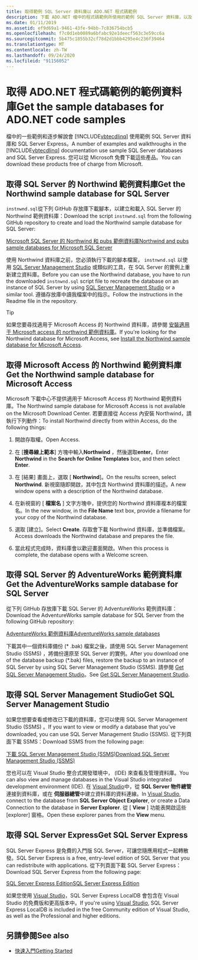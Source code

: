 ```yaml
---
title: 取得範例 SQL Server 資料庫以 ADO.NET 程式碼範例
description: 下載 ADO.NET 檔中的程式碼範例所使用的範例 SQL Server 資料庫，以及 SQL Server 和管理工具
ms.date: 01/11/2019
ms.assetid: ef9d69a1-9461-43fe-94bb-7c836754bcb5
ms.openlocfilehash: f7c0d1eb0089a6bfabc92e1deecf563c3e59cc6a
ms.sourcegitcommit: 5b475c1855b32cf78d2d1bbb4295e4c236f39464
ms.translationtype: MT
ms.contentlocale: zh-TW
ms.lasthandoff: 09/24/2020
ms.locfileid: "91156052"
---
```

# <a name="get-the-sample-databases-for-adonet-code-samples"></a><span data-ttu-id="55ef1-103">取得 ADO.NET 程式碼範例的範例資料庫</span><span class="sxs-lookup"><span data-stu-id="55ef1-103">Get the sample databases for ADO.NET code samples</span></span>

<span data-ttu-id="55ef1-104">檔中的一些範例和逐步解說會 [!INCLUDE[vbtecdlinq](../../../../../../includes/vbtecdlinq-md.md)] 使用範例 SQL Server 資料庫和 SQL Server Express。</span><span class="sxs-lookup"><span data-stu-id="55ef1-104">A number of examples and walkthroughs in the [!INCLUDE[vbtecdlinq](../../../../../../includes/vbtecdlinq-md.md)] documentation use sample SQL Server databases and SQL Server Express.</span></span> <span data-ttu-id="55ef1-105">您可以從 Microsoft 免費下載這些產品。</span><span class="sxs-lookup"><span data-stu-id="55ef1-105">You can download these products free of charge from Microsoft.</span></span>

## <a name="get-the-northwind-sample-database-for-sql-server"></a><span data-ttu-id="55ef1-106">取得 SQL Server 的 Northwind 範例資料庫</span><span class="sxs-lookup"><span data-stu-id="55ef1-106">Get the Northwind sample database for SQL Server</span></span>

<span data-ttu-id="55ef1-107">`instnwnd.sql`從下列 GitHub 存放庫下載腳本，以建立和載入 SQL Server 的 Northwind 範例資料庫：</span><span class="sxs-lookup"><span data-stu-id="55ef1-107">Download the script `instnwnd.sql` from the following GitHub repository to create and load the Northwind sample database for SQL Server:</span></span>

[<span data-ttu-id="55ef1-108">Microsoft SQL Server 的 Northwind 和 pubs 範例資料庫</span><span class="sxs-lookup"><span data-stu-id="55ef1-108">Northwind and pubs sample databases for Microsoft SQL Server</span></span>](https://github.com/Microsoft/sql-server-samples/tree/master/samples/databases/northwind-pubs)

<span data-ttu-id="55ef1-109">使用 Northwind 資料庫之前，您必須執行下載的腳本檔案， `instnwnd.sql` 以使用 [SQL Server Management Studio](#get_ssms) 或類似的工具，在 SQL Server 的實例上重新建立資料庫。</span><span class="sxs-lookup"><span data-stu-id="55ef1-109">Before you can use the Northwind database, you have to run the downloaded `instnwnd.sql` script file to recreate the database on an instance of SQL Server by using [SQL Server Management Studio](#get_ssms) or a similar tool.</span></span> <span data-ttu-id="55ef1-110">遵循存放庫中讀我檔案中的指示。</span><span class="sxs-lookup"><span data-stu-id="55ef1-110">Follow the instructions in the Readme file in the repository.</span></span>

> [!TIP]
> <span data-ttu-id="55ef1-111">如果您要尋找適用于 Microsoft Access 的 Northwind 資料庫，請參閱 [安裝適用于 Microsoft access 的 northwind 範例資料庫](#northwind_access)。</span><span class="sxs-lookup"><span data-stu-id="55ef1-111">If you're looking for the Northwind database for Microsoft Access, see [Install the Northwind sample database for Microsoft Access](#northwind_access).</span></span>

## <a name="get-the-northwind-sample-database-for-microsoft-access"></a><a name="northwind_access"></a> <span data-ttu-id="55ef1-112">取得 Microsoft Access 的 Northwind 範例資料庫</span><span class="sxs-lookup"><span data-stu-id="55ef1-112">Get the Northwind sample database for Microsoft Access</span></span>

<span data-ttu-id="55ef1-113">Microsoft 下載中心不提供適用于 Microsoft Access 的 Northwind 範例資料庫。</span><span class="sxs-lookup"><span data-stu-id="55ef1-113">The Northwind sample database for Microsoft Access is not available on the Microsoft Download Center.</span></span> <span data-ttu-id="55ef1-114">若要直接從 Access 內安裝 Northwind，請執行下列動作：</span><span class="sxs-lookup"><span data-stu-id="55ef1-114">To install Northwind directly from within Access, do the following things:</span></span>

1. <span data-ttu-id="55ef1-115">開啟存取權。</span><span class="sxs-lookup"><span data-stu-id="55ef1-115">Open Access.</span></span>

1. <span data-ttu-id="55ef1-116">在 [**搜尋線上範本**] 方塊中輸入**Northwind** ，然後選取**enter**。</span><span class="sxs-lookup"><span data-stu-id="55ef1-116">Enter **Northwind** in the **Search for Online Templates** box, and then select **Enter**.</span></span>

1. <span data-ttu-id="55ef1-117">在 [結果] 畫面上，選取 [ **Northwind**]。</span><span class="sxs-lookup"><span data-stu-id="55ef1-117">On the results screen, select **Northwind**.</span></span> <span data-ttu-id="55ef1-118">新視窗隨即開啟，其中包含 Northwind 資料庫的描述。</span><span class="sxs-lookup"><span data-stu-id="55ef1-118">A new window opens with a description of the Northwind database.</span></span>

1. <span data-ttu-id="55ef1-119">在新視窗的 [ **檔案名** ] 文字方塊中，提供您的 Northwind 資料庫複本的檔案名。</span><span class="sxs-lookup"><span data-stu-id="55ef1-119">In the new window, in the **File Name** text box, provide a filename for your copy of the Northwind database.</span></span>

1. <span data-ttu-id="55ef1-120">選取 [建立]。</span><span class="sxs-lookup"><span data-stu-id="55ef1-120">Select **Create**.</span></span> <span data-ttu-id="55ef1-121">存取會下載 Northwind 資料庫，並準備檔案。</span><span class="sxs-lookup"><span data-stu-id="55ef1-121">Access downloads the Northwind database and prepares the file.</span></span>

1. <span data-ttu-id="55ef1-122">當此程式完成時，資料庫會以歡迎畫面開啟。</span><span class="sxs-lookup"><span data-stu-id="55ef1-122">When this process is complete, the database opens with a Welcome screen.</span></span>

## <a name="get-the-adventureworks-sample-database-for-sql-server"></a><span data-ttu-id="55ef1-123">取得 SQL Server 的 AdventureWorks 範例資料庫</span><span class="sxs-lookup"><span data-stu-id="55ef1-123">Get the AdventureWorks sample database for SQL Server</span></span>

<span data-ttu-id="55ef1-124">從下列 GitHub 存放庫下載 SQL Server 的 AdventureWorks 範例資料庫：</span><span class="sxs-lookup"><span data-stu-id="55ef1-124">Download the AdventureWorks sample database for SQL Server from the following GitHub repository:</span></span>

[<span data-ttu-id="55ef1-125">AdventureWorks 範例資料庫</span><span class="sxs-lookup"><span data-stu-id="55ef1-125">AdventureWorks sample databases</span></span>](https://github.com/Microsoft/sql-server-samples/releases/tag/adventureworks)

<span data-ttu-id="55ef1-126">下載其中一個資料庫備份 (\* .bak) 檔案之後，請使用 SQL Server Management Studio (SSMS) ，將備份還原至 SQL Server 的實例。</span><span class="sxs-lookup"><span data-stu-id="55ef1-126">After you download one of the database backup (\*.bak) files, restore the backup to an instance of SQL Server by using SQL Server Management Studio (SSMS).</span></span> <span data-ttu-id="55ef1-127">請參閱 [Get SQL Server Management Studio](#get_ssms)。</span><span class="sxs-lookup"><span data-stu-id="55ef1-127">See [Get SQL Server Management Studio](#get_ssms).</span></span>

## <a name="get-sql-server-management-studio"></a><a name="get_ssms"></a> <span data-ttu-id="55ef1-128">取得 SQL Server Management Studio</span><span class="sxs-lookup"><span data-stu-id="55ef1-128">Get SQL Server Management Studio</span></span>

<span data-ttu-id="55ef1-129">如果您想要查看或修改已下載的資料庫，您可以使用 SQL Server Management Studio (SSMS) 。</span><span class="sxs-lookup"><span data-stu-id="55ef1-129">If you want to view or modify a database that you've downloaded, you can use SQL Server Management Studio (SSMS).</span></span> <span data-ttu-id="55ef1-130">從下列頁面下載 SSMS：</span><span class="sxs-lookup"><span data-stu-id="55ef1-130">Download SSMS from the following page:</span></span>

[<span data-ttu-id="55ef1-131">下載 SQL Server Management Studio (SSMS)</span><span class="sxs-lookup"><span data-stu-id="55ef1-131">Download SQL Server Management Studio (SSMS)</span></span>](/sql/ssms/download-sql-server-management-studio-ssms)

<span data-ttu-id="55ef1-132">您也可以在 Visual Studio 整合式開發環境中， (IDE) 來查看及管理資料庫。</span><span class="sxs-lookup"><span data-stu-id="55ef1-132">You can also view and manage databases in the Visual Studio integrated development environment (IDE).</span></span> <span data-ttu-id="55ef1-133">在 [Visual Studio](https://www.visualstudio.com/downloads/?utm_medium=microsoft&utm_source=docs.microsoft.com&utm_campaign=button+cta&utm_content=download+vs2019)中，從 **SQL Server 物件總管**連接到資料庫，或在 **伺服器總管**中建立資料庫的資料連線。</span><span class="sxs-lookup"><span data-stu-id="55ef1-133">In [Visual Studio](https://www.visualstudio.com/downloads/?utm_medium=microsoft&utm_source=docs.microsoft.com&utm_campaign=button+cta&utm_content=download+vs2019), connect to the database from **SQL Server Object Explorer**, or create a Data Connection to the database in **Server Explorer**.</span></span> <span data-ttu-id="55ef1-134">從 [ **View** ] 功能表開啟這些 [explorer] 窗格。</span><span class="sxs-lookup"><span data-stu-id="55ef1-134">Open these explorer panes from the **View** menu.</span></span>

## <a name="get-sql-server-express"></a><a name="get_sql"></a> <span data-ttu-id="55ef1-135">取得 SQL Server Express</span><span class="sxs-lookup"><span data-stu-id="55ef1-135">Get SQL Server Express</span></span>

<span data-ttu-id="55ef1-136">SQL Server Express 是免費的入門版 SQL Server，可讓您隨應用程式一起轉散發。</span><span class="sxs-lookup"><span data-stu-id="55ef1-136">SQL Server Express is a free, entry-level edition of SQL Server that you can redistribute with applications.</span></span> <span data-ttu-id="55ef1-137">從下列頁面下載 SQL Server Express：</span><span class="sxs-lookup"><span data-stu-id="55ef1-137">Download SQL Server Express from the following page:</span></span>
  
[<span data-ttu-id="55ef1-138">SQL Server Express Edition</span><span class="sxs-lookup"><span data-stu-id="55ef1-138">SQL Server Express Edition</span></span>](https://www.microsoft.com/sql-server/sql-server-editions-express)

<span data-ttu-id="55ef1-139">如果您使用 [Visual Studio](https://www.visualstudio.com/downloads/?utm_medium=microsoft&utm_source=docs.microsoft.com&utm_campaign=button+cta&utm_content=download+vs2019)，SQL Server Express LocalDB 會包含在 Visual Studio 的免費版和更高版本中。</span><span class="sxs-lookup"><span data-stu-id="55ef1-139">If you're using [Visual Studio](https://www.visualstudio.com/downloads/?utm_medium=microsoft&utm_source=docs.microsoft.com&utm_campaign=button+cta&utm_content=download+vs2019), SQL Server Express LocalDB is included in the free Community edition of Visual Studio, as well as the Professional and higher editions.</span></span>  

## <a name="see-also"></a><span data-ttu-id="55ef1-140">另請參閱</span><span class="sxs-lookup"><span data-stu-id="55ef1-140">See also</span></span>

- [<span data-ttu-id="55ef1-141">快速入門</span><span class="sxs-lookup"><span data-stu-id="55ef1-141">Getting Started</span></span>](getting-started.md)

